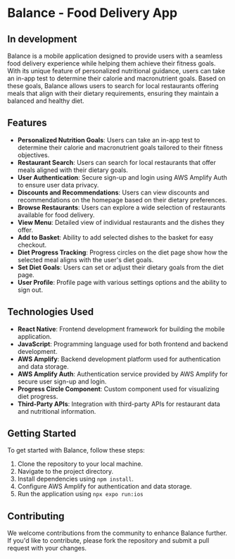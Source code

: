# Balance - Food Delivery App

## **In development** 

Balance is a mobile application designed to provide users with a seamless food delivery experience while helping them achieve their fitness goals. With its unique feature of personalized nutritional guidance, users can take an in-app test to determine their calorie and macronutrient goals. Based on these goals, Balance allows users to search for local restaurants offering meals that align with their dietary requirements, ensuring they maintain a balanced and healthy diet.

## Features

- **Personalized Nutrition Goals**: Users can take an in-app test to determine their calorie and macronutrient goals tailored to their fitness objectives.
- **Restaurant Search**: Users can search for local restaurants that offer meals aligned with their dietary goals.
- **User Authentication**: Secure sign-up and login using AWS Amplify Auth to ensure user data privacy.
- **Discounts and Recommendations**: Users can view discounts and recommendations on the homepage based on their dietary preferences.
- **Browse Restaurants**: Users can explore a wide selection of restaurants available for food delivery.
- **View Menu**: Detailed view of individual restaurants and the dishes they offer.
- **Add to Basket**: Ability to add selected dishes to the basket for easy checkout.
- **Diet Progress Tracking**: Progress circles on the diet page show how the selected meal aligns with the user's diet goals.
- **Set Diet Goals**: Users can set or adjust their dietary goals from the diet page.
- **User Profile**: Profile page with various settings options and the ability to sign out.

## Technologies Used

- **React Native**: Frontend development framework for building the mobile application.
- **JavaScript**: Programming language used for both frontend and backend development.
- **AWS Amplify**: Backend development platform used for authentication and data storage.
- **AWS Amplify Auth**: Authentication service provided by AWS Amplify for secure user sign-up and login.
- **Progress Circle Component**: Custom component used for visualizing diet progress.
- **Third-Party APIs**: Integration with third-party APIs for restaurant data and nutritional information.

## Getting Started

To get started with Balance, follow these steps:

1. Clone the repository to your local machine.
2. Navigate to the project directory.
3. Install dependencies using `npm install`.
4. Configure AWS Amplify for authentication and data storage.
5. Run the application using `npx expo run:ios`

## Contributing

We welcome contributions from the community to enhance Balance further. If you'd like to contribute, please fork the repository and submit a pull request with your changes.

